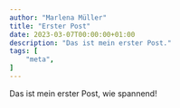 ```yaml
---
author: "Marlena Müller"
title: "Erster Post"
date: 2023-03-07T00:00:00+01:00
description: "Das ist mein erster Post."
tags: [
    "meta",
]
---
```


Das ist mein erster Post, wie spannend!

